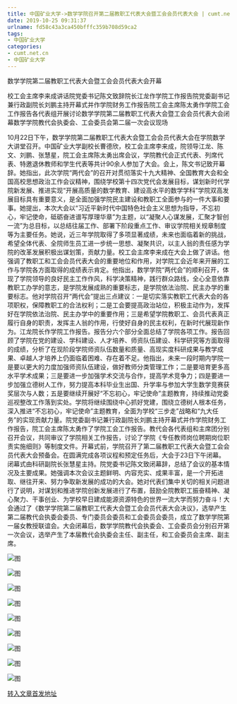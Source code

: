 ```yaml
---
title: 中国矿业大学->数学学院召开第二届教职工代表大会暨工会会员代表大会 | cumt.net.cn
date: 2019-10-25 09:31:37
urlname: fd58c43a3ca450bfffc359b708d59ca2
tags: 
- 中国矿业大学
categories:
- cumt.net.cn
- 中国矿业大学
---
```

数学学院第二届教职工代表大会暨工会会员代表大会开幕

校工会主席李来成讲话院党委书记陈文致辞院长江龙作学院工作报告院党委副书记兼行政副院长刘鹏主持开幕式并作学院财务工作报告院工会主席陈太勇作学院工会工作报告各代表组开展讨论数学学院第二届教职工代表大会暨工会会员代表大会闭幕数学学院教代会执委会、工会委员会第二届一次会议现场

10月22日下午，数学学院第二届教职工代表大会暨工会会员代表大会在学院数学大讲堂召开。中国矿业大学副校长曹德欣，校工会主席李来成，院领导江龙、陈文、刘鹏、张慧星，院工会主席陈太勇出席会议，学院教代会正式代表、列席代表、特邀退休教师和学生代表等共计90余人参加了大会。会上，陈文书记致开幕辞。她指出，此次学院“两代会”的召开对贯彻落实十九大精神、全国教育大会和全国高校思想政治工作会议精神，围绕学校第十四次党代会发展目标，谋划新时代学院新发展、推进实现“开展高质量的数学教育、建设高水平的数学学科”学院双高发展目标具有重要意义，是全面加强学院民主建设和教职工全面参与的一件大事和要事。她提出，本次大会以“习近平新时代中国特色社会主义思想为指导，不忘初心，牢记使命，砥砺奋进谱写厚理华章”为主题，以“凝聚人心谋发展，汇聚才智创一流”为总目标，以总结往届工作、部署下阶段重点工作、审议学院相关规章制度等为主要任务。她说，近三年学院取得了多项显著成绩，未来也面临着新的挑战，希望全体代表、全院师生员工进一步统一思想、凝聚共识，以主人翁的责任感为学院的改革发展积极出谋划策，贡献力量。校工会主席李来成在大会上做了讲话。他强调了教职工和工会会员代表大会的重要地位和作用，对学院工会近年来开展的工作与学院各方面取得的成绩表示肯定。他指出，数学学院“两代会”的顺利召开，体现了学院领导的良好民主工作作风，科学决策精神，践行群众路线，全心全意依靠教职工办学的意志，是学院发展成熟的重要标志，是学院依法治院、民主办学的重要标志。他对学院召开“两代会”提出三点建议：一是切实落实教职工代表大会的各项职权，保障教职工的合法权利；二是工会要提高政治站位，积极主动作为，发挥好在学院依法治院、民主办学中的重要作用；三是希望学院教职工、会员代表真正履行自身的职责，发挥主人翁的作用，行使好自身的民主权利，在新时代展现新作为。江龙院长作学院工作报告。报告分六个部分全面总结了学院各项工作。报告回顾了学院在党的建设、学科建设、人才培养、师资队伍建设、科学研究等方面取得的成绩，分析了在现阶段学院师资队伍数量和质量、高现实度科研成果与教学成果、卓越人才培养上仍面临着困难、存在着不足。他指出，未来一段时期内学院一是要以更大的力度加强师资队伍建设，做好教师分类管理工作；二是要培育更多高水平学术成果；三是要进一步加强学术交流与合作，提高学术竞争力；四是要进一步加强立德树人工作，努力提高本科毕业生出国、升学率与参加大学生数学竞赛获奖层次与人数；五是要继续开展好“不忘初心，牢记使命”主题教育，持续推动党委巡视整改工作落到实处。学院将继续围绕中心抓好党建，围绕立德树人根本任务，深入推进“不忘初心，牢记使命”主题教育，全面为学校“三步走”战略和“九大任务”的实现贡献力量。院党委副书记兼行政副院长刘鹏主持开幕式并作学院财务工作报告，院工会主席陈太勇作了学院工会工作报告。教代会各代表组和主席团分别召开会议，共同审议了学院相关工作报告，讨论了学院《专任教师岗位聘期岗位职责实施细则》等制度文件。开幕式前，学院召开了第二届教职工代表大会暨工会会员代表大会预备会。在圆满完成各项议程和预定任务后，大会于23日下午闭幕。闭幕式由科研副院长张慧星主持。院党委书记陈文致闭幕辞，总结了会议的基本情况及主要成果。她强调本次会议主题鲜明、内容充实、成果丰富，是一个开拓进取、继往开来、努力争取新发展的成功的大会。她对代表们集中关切的相关问题进行了说明，对谋划和推进学院创新发展进行了布置，鼓励全院教职工振奋精神、凝心聚力、干事创业、为学校早日建成能源资源特色的世界一流大学而努力奋斗！大会通过了《数学学院第二届教职工代表大会暨工会会员代表大会决议》，选举产生第二届教代会执委会委员、专门委员会委员和工会委员会委员，成立了数学学院第一届女教授联谊会。大会闭幕后，数学学院教代会执委会、工会委员会分别召开第一次会议，选举产生了本届教代会执委会主任、副主任，和工会委员会主席、副主席。

![图](http://xwzx.cumt.edu.cn/_upload/article/images/4f/fc/76c519bf4604a03c947fab1e8ad3/e1418425-4266-423d-b3a5-c8271c22f4a2.jpg)

![图](http://xwzx.cumt.edu.cn/_upload/article/images/4f/fc/76c519bf4604a03c947fab1e8ad3/b8475f74-26ff-4644-accd-9375f2dfdef2.jpg)

![图](http://xwzx.cumt.edu.cn/_upload/article/images/4f/fc/76c519bf4604a03c947fab1e8ad3/fba5d87a-f151-448f-9c2a-37812efcbeca.jpg)

![图](http://xwzx.cumt.edu.cn/_upload/article/images/4f/fc/76c519bf4604a03c947fab1e8ad3/71c1072a-39b0-4898-8774-b516e28f2b65.jpg)

![图](http://xwzx.cumt.edu.cn/_upload/article/images/4f/fc/76c519bf4604a03c947fab1e8ad3/05000a44-79c5-456e-991e-c2ded15b7be8.jpg)

![图](http://xwzx.cumt.edu.cn/_upload/article/images/4f/fc/76c519bf4604a03c947fab1e8ad3/dae365dd-cf07-43be-99ca-77c66b64c0d1.jpg)

![图](http://xwzx.cumt.edu.cn/_upload/article/images/4f/fc/76c519bf4604a03c947fab1e8ad3/cbb86174-0d46-4376-9286-deb11f738c2c.jpg)

![图](http://xwzx.cumt.edu.cn/_upload/article/images/4f/fc/76c519bf4604a03c947fab1e8ad3/20b6b97c-5511-4fd7-9677-1f5211bdf3e4.jpg)

![图](http://xwzx.cumt.edu.cn/_upload/article/images/4f/fc/76c519bf4604a03c947fab1e8ad3/db74a213-50cb-49a8-8324-63127b72ddac.jpg)

[转入文章首发地址](http://xwzx.cumt.edu.cn/56/ea/c523a546538/page.htm)